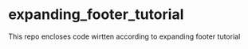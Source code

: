 expanding_footer_tutorial
=========================

This repo encloses code wirtten according to expanding footer tutorial
